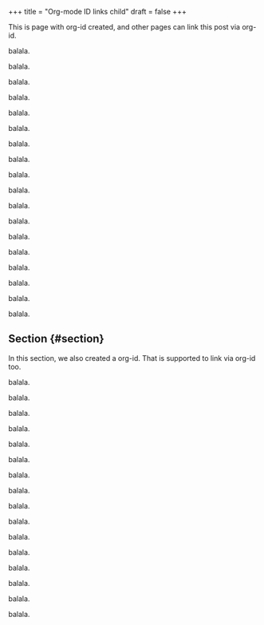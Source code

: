 +++
title = "Org-mode ID links child"
draft = false
+++

This is page with org-id created, and other pages can link this post
via org-id.

balala.

balala.

balala.

balala.

balala.

balala.

balala.

balala.

balala.

balala.

balala.

balala.

balala.

balala.

balala.

balala.

balala.

balala.


## Section {#section}

In this section, we also created a org-id. That is supported to link
via org-id too.

balala.

balala.

balala.

balala.

balala.

balala.

balala.

balala.

balala.

balala.

balala.

balala.

balala.

balala.

balala.

balala.